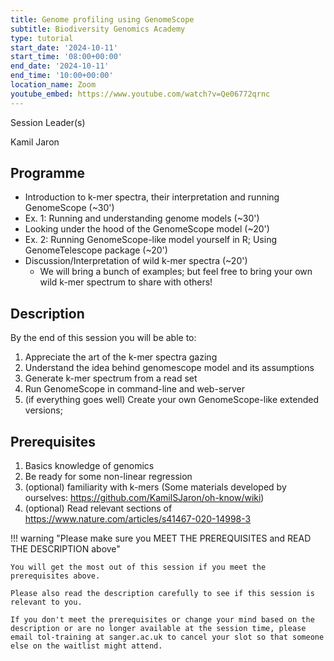 ```yaml
---
title: Genome profiling using GenomeScope
subtitle: Biodiversity Genomics Academy
type: tutorial
start_date: '2024-10-11'
start_time: '08:00+00:00'
end_date: '2024-10-11'
end_time: '10:00+00:00'
location_name: Zoom
youtube_embed: https://www.youtube.com/watch?v=Qe06772qrnc
---
```


Session Leader(s)

Kamil Jaron

## Programme

- Introduction to k-mer spectra, their interpretation and running GenomeScope (~30')
- Ex. 1: Running and understanding genome models (~30')
- Looking under the hood of the GenomeScope model (~20')
- Ex. 2: Running GenomeScope-like model yourself in R; Using GenomeTelescope package (~20')
- Discussion/Interpretation of wild k-mer spectra (~20')
  - We will bring a bunch of examples; but feel free to bring your own wild k-mer spectrum to share with others!

## Description

By the end of this session you will be able to:

1. Appreciate the art of the k-mer spectra gazing
2. Understand the idea behind genomescope model and its assumptions
3. Generate k-mer spectrum from a read set
4. Run GenomeScope in command-line and web-server
5. (if everything goes well) Create your own GenomeScope-like extended versions;

## Prerequisites

1. Basics knowledge of genomics
2. Be ready for some non-linear regression
3. (optional) familiarity with k-mers (Some materials developed by ourselves: <https://github.com/KamilSJaron/oh-know/wiki>)
4. (optional) Read relevant sections of <https://www.nature.com/articles/s41467-020-14998-3>

!!! warning "Please make sure you MEET THE PREREQUISITES and READ THE DESCRIPTION above"

    You will get the most out of this session if you meet the prerequisites above.

    Please also read the description carefully to see if this session is relevant to you.

    If you don't meet the prerequisites or change your mind based on the description or are no longer available at the session time, please email tol-training at sanger.ac.uk to cancel your slot so that someone else on the waitlist might attend.
